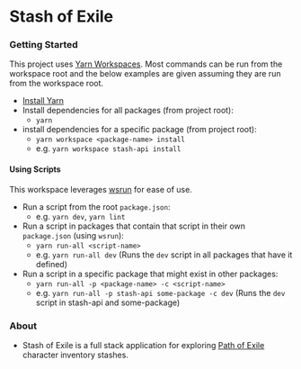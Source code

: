 # Stash of Exile

### Getting Started

This project uses [Yarn Workspaces](https://yarnpkg.com/lang/en/docs/workspaces/).  Most commands can be run from the workspace root and the below examples are given assuming they are run from the workspace root.

- [Install Yarn](https://yarnpkg.com/en/docs/install)
- Install dependencies for all packages (from project root): 
    - `yarn`
- install dependencies for a specific package (from project root):
    - `yarn workspace <package-name> install`
    - e.g. `yarn workspace stash-api install`

#### Using Scripts

This workspace leverages [wsrun](https://www.npmjs.com/package/wsrun) for ease of use.

- Run a script from the root `package.json`:
    - e.g. `yarn dev`, `yarn lint`
- Run a script in packages that contain that script in their own `package.json` (using `wsrun`):
    - `yarn run-all <script-name>`
    - e.g. `yarn run-all dev` (Runs the `dev` script in all packages that have it defined)
- Run a script in a specific package that might exist in other packages:
    - `yarn run-all -p <package-name> -c <script-name>`
    - e.g. `yarn run-all -p stash-api some-package -c dev` (Runs the `dev` script in stash-api and some-package)


### About

- Stash of Exile is a full stack application for exploring [Path of Exile](https://www.pathofexile.com) character inventory stashes. 
